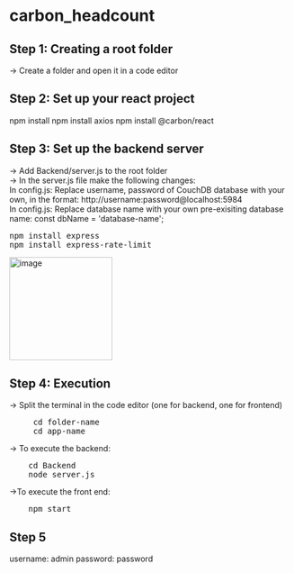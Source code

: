 # carbon_headcount

## Step 1: Creating a root folder
-> Create a folder and open it in a code editor

## Step 2: Set up your react project
npm install
npm install axios
npm install @carbon/react

## Step 3: Set up the backend server
-> Add Backend/server.js to the root folder<br>
-> In the server.js file make the following changes:<br>
In config.js: Replace username, password of CouchDB database with your own, in the format: http://username:password@localhost:5984 <br>
In config.js: Replace database name with your own pre-exisiting database name: const dbName = 'database-name'; <br>
<pre>
npm install express
npm install express-rate-limit
</pre>



<img width="183" alt="image" src="https://github.com/iconic-veda/IBM-Project-2023/assets/115919025/70429f8f-4ce6-4136-8077-b518402fbeda">


## Step 4: Execution
-> Split the terminal in the code editor (one for backend, one for frontend) 
<pre>
     cd folder-name
     cd app-name
</pre>
-> To execute the backend:
<pre>
    cd Backend
    node server.js
</pre>
->To execute the front end: 
<pre>
    npm start
</pre>

## Step 5
username: admin
password: password

